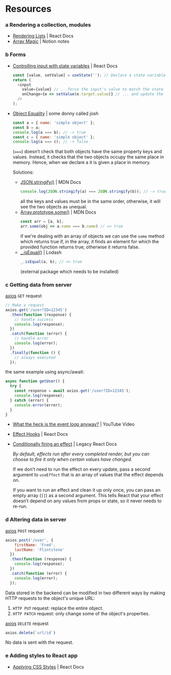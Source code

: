 # Resources

### a Rendering a collection, modules
- [Rendering Lists](https://react.dev/learn/rendering-lists) | React Docs
- [Array Magic](https://phase-food-425.notion.site/Array-Magic-5916ebc2e4014eccb30b6ea69ccfe4c7) | Notion notes

### b Forms
- [Controlling input with state variables](https://react.dev/reference/react-dom/components/input#controlling-an-input-with-a-state-variable) | React Docs

  ```js
  const [value, setValue] = useState(''); // Declare a state variable...
  return (
    <input
      value={value} // ...force the input's value to match the state variable...
      onChange={e => setValue(e.target.value)} // ... and update the state variable on any edits!
    />
  );
  ```
- [Object Equality](https://www.joshbritz.co/posts/why-its-so-hard-to-check-object-equality/) | some donny called josh
  ```js
  const a = { name: 'simple object' };
  const b = a;
  console.log(a === b); // -> true
  const c = { name: 'simple object' };
  console.log(a === c); // -> false
  ```
   (`===`) doesn’t check that both objects have the same property keys and values. Instead, it checks that the two objects occupy the same place in memory. Hence, when we declare a it is given a place in memory.
  
  Solutions:
  - [JSON.stringify()](https://developer.mozilla.org/en-US/docs/Web/JavaScript/Reference/Global_Objects/JSON/stringify) | MDN Docs
    ```js
    console.log(JSON.stringify(a) === JSON.stringify(b)); // -> true
    ```
    all the keys and values must be in the same order, otherwise, it will see the two objects as unequal.
  - [Array.prototype.some()](https://developer.mozilla.org/en-US/docs/Web/JavaScript/Reference/Global_Objects/Array/some) | MDN Docs
    ```js
    const arr = [a, b];
    arr.some(obj => a.name === b.name) // => true 
    ```
    if we're dealing with an array of objects we can use the `some` method which returns true if, in the array, it finds an element for which the provided function returns true; otherwise it returns false.
  - [_.isEqual()](https://lodash.com/docs/4.17.15#isEqual) | Lodash
    ```js
    _.isEqual(a, b); // => true
    ```
    (external package which needs to be installed)

### c Getting data from server
[axios](https://axios-http.com/docs/example) `GET` request
```js
// Make a request
axios.get('/user?ID=12345')
  .then(function (response) {
    // handle success
    console.log(response);
  })
  .catch(function (error) {
    // handle error
    console.log(error);
  })
  .finally(function () {
    // always executed
  });
```
the same example using async/await:
```js
async function getUser() {
  try {
    const response = await axios.get('/user?ID=12345');
    console.log(response);
  } catch (error) {
    console.error(error);
  }
}
```

- [What the heck is the event loop anyway?](https://www.youtube.com/watch?v=8aGhZQkoFbQ) | YouTube Video
- [Effect Hooks](https://react.dev/reference/react#effect-hooks) | React Docs
- [Conditionally firing an effect](https://legacy.reactjs.org/docs/hooks-reference.html#conditionally-firing-an-effect) | Legacy React Docs

  _By default, effects run after every completed render, but you can choose to fire it only when certain values have changed._

  If we don’t need to run the effect on every update, pass a second argument to `useEffect` that is an array of values that the effect depends on.
  
  If you want to run an effect and clean it up only once, you can pass an empty array (`[]`) as a second argument. This tells React that your effect doesn’t depend on any values from props or state, so it never needs to re-run.

### d Altering data in server
[axios](https://axios-http.com/docs/post_example) `POST` request
```js
axios.post('/user', {
    firstName: 'Fred',
    lastName: 'Flintstone'
  })
  .then(function (response) {
    console.log(response);
  })
  .catch(function (error) {
    console.log(error);
  });
```

Data stored in the backend can be modified in two different ways by making HTTP requests to the object's unique URL:
1. `HTTP PUT` request: replace the entire object.
2. `HTTP PATCH` request: only change some of the object's properties.

[axios](https://axios-http.com/docs/api_intro) `DELETE` request
```js
axios.delete(`url/id`)
```
No data is sent with the request.
### e Adding styles to React app
- [Applying CSS Styles](https://react.dev/reference/react-dom/components/common#applying-css-styles) | React Docs
